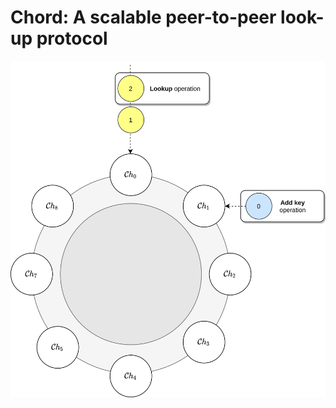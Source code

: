 # Chord: A scalable peer-to-peer look-up protocol
<link href="css/styles.css" rel="stylesheet"></link>

![chord_image](images/m0.png)
